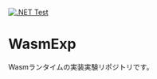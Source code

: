 [![.NET Test](https://github.com/huurou/WasmExp/actions/workflows/test.yml/badge.svg)](https://github.com/huurou/WasmExp/actions/workflows/test.yml)

# WasmExp

Wasmランタイムの実装実験リポジトリです。
